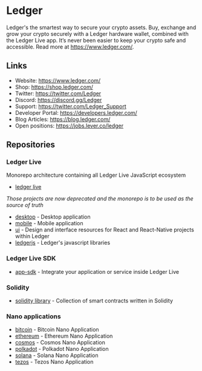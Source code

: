 # Ledger

Ledger's the smartest way to secure your crypto assets. Buy, exchange and grow your crypto securely with a Ledger hardware wallet, combined with the Ledger Live app. It’s never been easier to keep your crypto safe and accessible. Read more at https://www.ledger.com/.

## Links

* Website: https://www.ledger.com/
* Shop: https://shop.ledger.com/
* Twitter: https://twitter.com/Ledger
* Discord: https://discord.gg/Ledger
* Support: https://twitter.com/Ledger_Support
* Developer Portal: https://developers.ledger.com/
* Blog Articles: https://blog.ledger.com/
* Open positions: https://jobs.lever.co/ledger

## Repositories

### Ledger Live

Monorepo architecture containing all Ledger Live JavaScript ecosystem

* [ledger live](https://github.com/LedgerHQ/ledger-live)
 
_Those projects are now deprecated and the monorepo is to be used as the source of truth_

* [desktop](https://github.com/LedgerHQ/ledger-live-desktop) - Desktop application
* [mobile](https://github.com/LedgerHQ/ledger-live-mobile) - Mobile application
* [ui](https://github.com/LedgerHQ/ui) - Design and interface resources for React and React-Native projects within Ledger
* [ledgerjs](https://github.com/LedgerHQ/ledgerjs) - Ledger's javascript libraries

### Ledger Live SDK

* [app-sdk](https://github.com/LedgerHQ/live-app-sdk) - Integrate your application or service inside Ledger Live

### Solidity

* [solidity library](https://github.com/LedgerHQ/innovation-contracts-solidity) - Collection of smart contracts written in Solidity

### Nano applications

* [bitcoin](https://github.com/LedgerHQ/app-bitcoin-new) - Bitcoin Nano Application
* [ethereum](https://github.com/LedgerHQ/app-ethereum) - Ethereum Nano Application
* [cosmos](https://github.com/LedgerHQ/app-cosmos) - Cosmos Nano Application
* [polkadot](https://github.com/LedgerHQ/app-polkadot) - Polkadot Nano Application
* [solana](https://github.com/LedgerHQ/app-solana) - Solana Nano Application
* [tezos](https://github.com/LedgerHQ/app-tezos) - Tezos Nano Application
